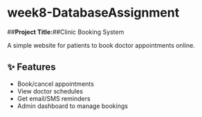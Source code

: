 # week8-DatabaseAssignment

##**Project Title:**##Clinic Booking System

A simple website for patients to book doctor appointments online.

## ✨ Features
- Book/cancel appointments
- View doctor schedules
- Get email/SMS reminders
- Admin dashboard to manage bookings
